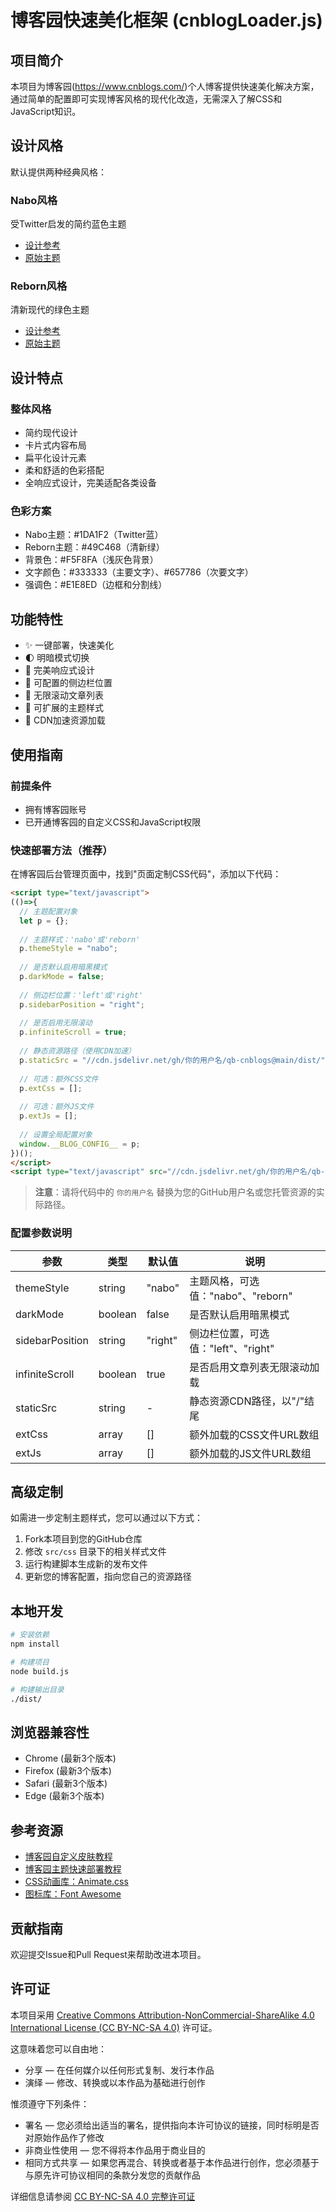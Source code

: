 # 博客园快速美化框架 (cnblogLoader.js)

## 项目简介

本项目为博客园(https://www.cnblogs.com/)个人博客提供快速美化解决方案，通过简单的配置即可实现博客风格的现代化改造，无需深入了解CSS和JavaScript知识。

## 设计风格

默认提供两种经典风格：

### Nabo风格
受Twitter启发的简约蓝色主题
- [设计参考](https://twitter.krait.cn/)
- [原始主题](https://github.com/nakbo/Nabo-theme-typecho)

### Reborn风格
清新现代的绿色主题
- [设计参考](https://shawnzeng.com/)
- [原始主题](https://github.com/ShawnZeng1996/reborn)

## 设计特点

### 整体风格
- 简约现代设计
- 卡片式内容布局
- 扁平化设计元素
- 柔和舒适的色彩搭配
- 全响应式设计，完美适配各类设备

### 色彩方案
- Nabo主题：#1DA1F2（Twitter蓝）
- Reborn主题：#49C468（清新绿）
- 背景色：#F5F8FA（浅灰色背景）
- 文字颜色：#333333（主要文字）、#657786（次要文字）
- 强调色：#E1E8ED（边框和分割线）

## 功能特性

- ✨ 一键部署，快速美化
- 🌓 明暗模式切换
- 📱 完美响应式设计
- 🧩 可配置的侧边栏位置
- 📜 无限滚动文章列表
- 🎨 可扩展的主题样式
- 🚀 CDN加速资源加载

## 使用指南

### 前提条件
- 拥有博客园账号
- 已开通博客园的自定义CSS和JavaScript权限

### 快速部署方法（推荐）

在博客园后台管理页面中，找到"页面定制CSS代码"，添加以下代码：

```html
<script type="text/javascript">
(()=>{
  // 主题配置对象
  let p = {};
  
  // 主题样式：'nabo'或'reborn'
  p.themeStyle = "nabo"; 
  
  // 是否默认启用暗黑模式
  p.darkMode = false;
  
  // 侧边栏位置：'left'或'right'
  p.sidebarPosition = "right";
  
  // 是否启用无限滚动
  p.infiniteScroll = true;
  
  // 静态资源路径（使用CDN加速）
  p.staticSrc = "//cdn.jsdelivr.net/gh/你的用户名/qb-cnblogs@main/dist/";
  
  // 可选：额外CSS文件
  p.extCss = [];
  
  // 可选：额外JS文件
  p.extJs = [];
  
  // 设置全局配置对象
  window.__BLOG_CONFIG__ = p;
})();
</script>
<script type="text/javascript" src="//cdn.jsdelivr.net/gh/你的用户名/qb-cnblogs@main/dist/js/cnblogLoader.min.js"></script>
```

> **注意**：请将代码中的 `你的用户名` 替换为您的GitHub用户名或您托管资源的实际路径。

### 配置参数说明

| 参数 | 类型 | 默认值 | 说明 |
|------|------|--------|------|
| themeStyle | string | "nabo" | 主题风格，可选值："nabo"、"reborn" |
| darkMode | boolean | false | 是否默认启用暗黑模式 |
| sidebarPosition | string | "right" | 侧边栏位置，可选值："left"、"right" |
| infiniteScroll | boolean | true | 是否启用文章列表无限滚动加载 |
| staticSrc | string | - | 静态资源CDN路径，以"/"结尾 |
| extCss | array | [] | 额外加载的CSS文件URL数组 |
| extJs | array | [] | 额外加载的JS文件URL数组 |

## 高级定制

如需进一步定制主题样式，您可以通过以下方式：

1. Fork本项目到您的GitHub仓库
2. 修改 `src/css` 目录下的相关样式文件
3. 运行构建脚本生成新的发布文件
4. 更新您的博客配置，指向您自己的资源路径

## 本地开发

```bash
# 安装依赖
npm install

# 构建项目
node build.js

# 构建输出目录
./dist/
```

## 浏览器兼容性

- Chrome (最新3个版本)
- Firefox (最新3个版本)
- Safari (最新3个版本)
- Edge (最新3个版本)

## 参考资源

- [博客园自定义皮肤教程](https://blog.csdn.net/weixin_45765795/article/details/113928881)
- [博客园主题快速部署教程](https://www.cnblogs.com/yjlaugus/p/13466375.html)
- [CSS动画库：Animate.css](https://animate.style/)
- [图标库：Font Awesome](https://fontawesome.com/)

## 贡献指南

欢迎提交Issue和Pull Request来帮助改进本项目。

## 许可证

本项目采用 [Creative Commons Attribution-NonCommercial-ShareAlike 4.0 International License (CC BY-NC-SA 4.0)](LICENSE) 许可证。

这意味着您可以自由地：
- 分享 — 在任何媒介以任何形式复制、发行本作品
- 演绎 — 修改、转换或以本作品为基础进行创作

惟须遵守下列条件：
- 署名 — 您必须给出适当的署名，提供指向本许可协议的链接，同时标明是否对原始作品作了修改
- 非商业性使用 — 您不得将本作品用于商业目的
- 相同方式共享 — 如果您再混合、转换或者基于本作品进行创作，您必须基于与原先许可协议相同的条款分发您的贡献作品

详细信息请参阅 [CC BY-NC-SA 4.0 完整许可证](https://creativecommons.org/licenses/by-nc-sa/4.0/legalcode)
